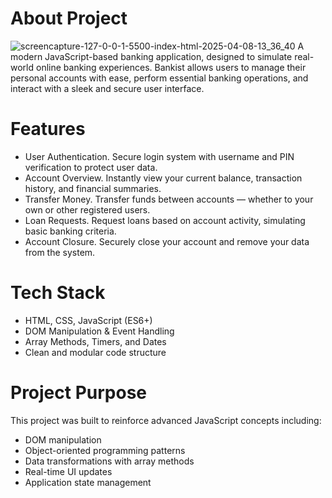 # About Project
![screencapture-127-0-0-1-5500-index-html-2025-04-08-13_36_40](https://github.com/user-attachments/assets/307f4caf-2adf-4277-a305-cc31943ceb67)
A modern JavaScript-based banking application, designed to simulate real-world online banking experiences. Bankist allows users to manage their personal accounts with ease, perform essential banking operations, and interact with a sleek and secure user interface.

# Features
- User Authentication. Secure login system with username and PIN verification to protect user data.
- Account Overview. Instantly view your current balance, transaction history, and financial summaries.
- Transfer Money. Transfer funds between accounts — whether to your own or other registered users.
- Loan Requests. Request loans based on account activity, simulating basic banking criteria.
- Account Closure. Securely close your account and remove your data from the system.

# Tech Stack
- HTML, CSS, JavaScript (ES6+)
- DOM Manipulation & Event Handling
- Array Methods, Timers, and Dates
- Clean and modular code structure

# Project Purpose
This project was built to reinforce advanced JavaScript concepts including:
- DOM manipulation
- Object-oriented programming patterns
- Data transformations with array methods
- Real-time UI updates
- Application state management
